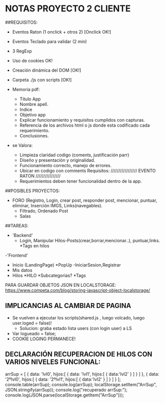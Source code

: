 NOTAS PROYECTO 2 CLIENTE 
=======================

##REQUISITOS:

- Eventos Raton (1 onclick + otros 2) [Onclick OK!] 
- Eventos Teclado para validar (2 min)
- 3 RegExp
- Uso de cookies OK!
- Creación dinámica del DOM [OK!]
- Carpeta ./js con scripts  [OK!]

- Memoria pdf:
   
   * Titulo App 
   * Nombre apell.
   * Indice
   * Objetivo app
   * Explicar funcionamiento y requisitos cumplidos con capturas.
   * Referencia de los archivos html o js donde esta codificado cada requerimiento.
   * Conclusiones.


- se Valora:

   * Limpieza claridad codigo (coments, justificación parr)
   * Diseño y presentación y originalidad.
   * Funcionamiento correcto, manejo de errores.
   * Ubicar en codigo con comments Requisitos: 
	 ///////////////// EVENTO RATON ////////////////
   * Requerimientos deben tener funcionalidad dentro de la app.

##POSIBLES PROYECTOS:

- FORO (Registro, Login, crear post, responder post, mencionar, puntuar, eliminar, Inserción IMGS, Links(navegables).
   * Filtrado, Ordenado Post
   * Salas

##TAREAS:

- 'Backend'
   * Login, Manipular Hilos-Posts(crear,borrar,mencionar..), puntuar,links.
   *Tags en hilos

-'Frontend'
   * Inicio (LandingPage)
      *PopUp -IniciarSesion,Registrar
   * Mis datos
   * Hilos
      *HILO
      *Subcategorias?
      *Tags

PARA GUARDAR OBJETOS JSON EN LOCALSTORAGE:
https://www.competa.com/blog/storing-javascript-object-localstorage/

## IMPLICANCIAS AL CAMBIAR DE PAGINA
- Se vuelven a ejecutar los scripts(shared.js , luego volcado, luego user.loged = false)!
  * Solucion: graba estado lista users (con login user) a LS
- Var logueado = false; 
- COOKIE LOGING PERMANECE!



## DECLARACIÓN RECUPERACION DE HILOS CON VARIOS NIVELES FUNCIONAL: 

arrSup = [
  {
    data: 'lvl0',
    hijos:[
      {
        data: 'lvl1',
        hijos:[
          {
            data:'lvl2'
          }
          ]
      }
      ]
  },
  {
    data: '2ºlvl0',
    hijos:[
      {
        data: '2ºlvl1',
        hijos:[
      		{
      			data:'lvl2'
      		}
          ]
      }
      ]
  }
  ];
console.table(arrSup);
console.log(arrSup);
localStorage.setItem("ArrSup", JSON.stringify(arrSup));
console.log("recuperado arrSup:");
console.log(JSON.parse(localStorage.getItem("ArrSup")));
##

